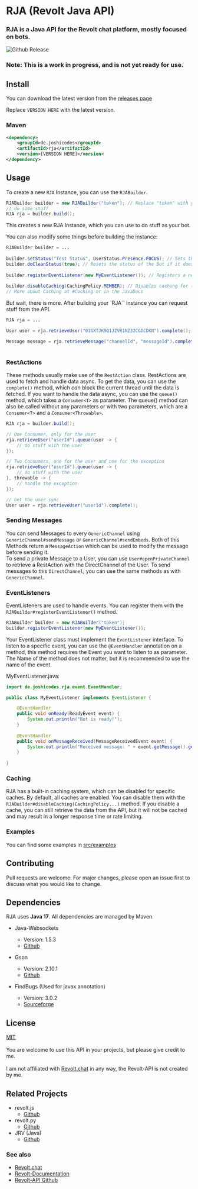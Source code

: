 # RJA (Revolt Java API)
### RJA is a Java API for the Revolt chat platform, mostly focused on bots.
![Github Release](https://img.shields.io/github/v/release/JoshiCodes/RJA?include_prereleases)

### Note: This is a work in progress, and is not yet ready for use.


## Install

You can download the latest version from the [releases page](https://github.com/JoshiCodes/RJA/releases/latest)

Replace `VERSION HERE` with the latest version.

### Maven
```xml
<dependency>
    <groupId>de.joshicodes</groupId>
    <artifactId>rja</artifactId>
    <version>[VERSION HERE]</version>
</dependency>
```


## Usage
To create a new `RJA` Instance, you can use the `RJABuilder`.

```java
RJABuilder builder = new RJABuilder("token"); // Replace "token" with your bot token
// do some stuff
RJA rja = builder.build();
```
This creates a new RJA Instance, which you can use to do stuff as your bot.

You can also modify some things before building the instance:
```java
RJABuilder builder = ...
        
builder.setStatus("Test Status", UserStatus.Presence.FOCUS); // Sets the Status of the Bot to "Test Status" with "FOCUS" as presence type.
builder.doCleanStatus(true); // Resets the status of the Bot if it does not get changed at startup. It is default true. If false, the status of the bot stays as before.
        
builder.registerEventListener(new MyEventListener()); // Registers a new EventListener. More about EventListeners at #EventListeners or in the JavaDocs
        
builder.disableCaching(CachingPolicy.MEMBER); // Disables caching for the Member Cache. Every CachePolicy is enabled by default.
// More about Caching at #Caching or in the JavaDocs
```

But wait, there is more. After building your `RJA`` instance you can request stuff from the API.
```java
RJA rja = ...

User user = rja.retrieveUser("01GXTJK9Q1JZVR1NZ32CGDCDKN").complete();  // Retrieves a User by its ID.

Message message = rja.retrieveMessage("channelId", "messageId").complete(); // Retrieves a Message by the channel id and the message id.
   
```

### RestActions
These methods usually make use of the `RestAction` class. RestActions are used to fetch and handle data async.
To get the data, you can use the `complete()` method, which *can* block the current thread until the data is fetched.
If you want to handle the data async, you can use the `queue()` method, which takes a `Consumer<T>` as parameter.
The queue() method can also be called without any parameters or with two parameters, which are a `Consumer<T>` and a `Consumer<Throwable>`.

```java
RJA rja = builder.build();

// One Consumer, only for the user
rja.retrieveUser("userId").queue(user -> {
    // do stuff with the user
});

// Two Consumers, one for the user and one for the exception
rja.retrieveUser("userId").queue(user -> {
    // do stuff with the user
}, throwable -> {
    // handle the exception
});

// Get the user sync
User user = rja.retrieveUser("userId").complete();
```

### Sending Messages
You can send Messages to every `GenericChannel` using `GenericChannel#sendMessage` or `GenericChannel#sendEmbeds`.
Both of this Methods return a `MessageAction` which can be used to modify the message before sending it.
<br>
To send a private Message to a User, you can use `User#openPrivateChannel` to retrieve a RestAction with the DirectChannel of the User.
To send messages to this `DirectChannel`, you can use the same methods as with `GenericChannel`.

### EventListeners
EventListeners are used to handle events. You can register them with the `RJABuilder#registerEventListener()` method.
```java
RJABuilder builder = new RJABuilder("token");
builder.registerEventListener(new MyEventListener());
```

Your EventListener class must implement the `EventListener` interface.
To listen to a specific event, you can use the `@EventHandler` annotation on a method, this method requires the Event you want to listen to as parameter.
The Name of the method does not matter, but it is recommended to use the name of the event.

MyEventListener.java:
```java
import de.joshicodes.rja.event.EventHandler;

public class MyEventListener implements EventListener {

    @EventHandler
    public void onReady(ReadyEvent event) {
        System.out.println("Bot is ready!");
    }
    
    @EventHandler
    public void onMessageReceived(MessageReceivedEvent event) {
        System.out.println("Received message: " + event.getMessage().getContent());
    }
    
}
```

### Caching
RJA has a built-in caching system, which can be disabled for specific caches.
By default, all caches are enabled.
You can disable them with the `RJABuilder#disableCaching(CachingPolicy...)` method.
If you disable a cache, you can still retrieve the data from the API, but it will not be cached and may result in a longer response time or rate limiting.


### Examples
You can find some examples in [src/examples](https://github.com/JoshiCodes/RJA/tree/master/src/examples/java)

## Contributing
Pull requests are welcome. For major changes, please open an issue first to discuss what you would like to change.

## Dependencies
RJA uses <b>Java 17</b>. All dependencies are managed by Maven.

- Java-Websockets
    - Version: 1.5.3
    - [Github](https://github.com/TooTallNate/Java-WebSocket)

- Gson
    - Version: 2.10.1
    - [Github](https://github.com/google/gson)

- FindBugs (Used for javax.annotation)
    - Version: 3.0.2
    - [Sourceforge](https://findbugs.sourceforge.net)

## License
[MIT](https://choosealicense.com/licenses/mit/) <br><br>
You are welcome to use this API in your projects, but please give credit to me.
<br><br>
I am not affiliated with [Revolt.chat](https://Revolt.chat) in any way, the Revolt-API is not created by me.

## Related Projects

- revolt.js
    - [Github](https://github.com/revoltchat/revolt.js)
- revolt.py
    - [Github](https://github.com/revoltchat/revolt.py)
- JRV (Java)
     - [Github](https://github.com/JRVLT/JRV)

### See also
- [Revolt.chat](https://Revolt.chat)
- [Revolt-Documentation](https://developers.revolt.chat/)
- [Revolt-API Github](https://github.com/revoltchat/api)